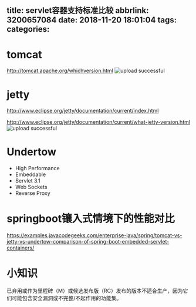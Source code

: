 title: servlet容器支持标准比较
abbrlink: 3200657084
date: 2018-11-20 18:01:04
tags:
categories:
---
# tomcat



http://tomcat.apache.org/whichversion.html
![upload successful](/images/pasted-296.png)



# jetty

http://www.eclipse.org/jetty/documentation/current/index.html

http://www.eclipse.org/jetty/documentation/current/what-jetty-version.html
![upload successful](/images/pasted-297.png)


# Undertow
- High Performance
- Embeddable
- Servlet 3.1
- Web Sockets
- Reverse Proxy

# springboot镶入式情境下的性能对比
https://examples.javacodegeeks.com/enterprise-java/spring/tomcat-vs-jetty-vs-undertow-comparison-of-spring-boot-embedded-servlet-containers/


# 小知识
已弃用或作为里程碑（M）或候选发布版（RC）发布的版本不适合生产，因为它们可能包含安全漏洞或不完整/不起作用的功能集。

